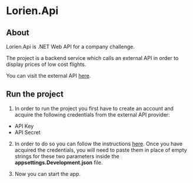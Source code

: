 # Lorien.Api

## About

Lorien.Api is .NET Web API for a company challenge. 

The project is a backend service which calls an external API in order to display prices of low cost flights.

You can visit the external API [here](https://developers.amadeus.com/self-service/category/flights/api-doc/flight-offers-search).

## Run the project

1. In order to run the project you first have to create an account and acquire the following credentials from the external API provider: 

 - API Key
 - API Secret

2. In order to do so you can follow the instructions [here](https://developers.amadeus.com/self-service/category/flights/api-doc/flight-offers-search). Once you have acquired the credentials, you will need to paste them in place of empty strings for these two parameters inside the **appsettings.Development.json** file.

3. Now you can start the app.